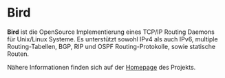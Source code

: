 Bird
====

**Bird** ist die OpenSource Implementierung eines TCP/IP Routing Daemons
für Unix/Linux Systeme. Es unterstützt sowohl IPv4 als auch IPv6,
multiple Routing-Tabellen, BGP, RIP und OSPF Routing-Protokolle, sowie
statische Routen.

Nähere Informationen finden sich auf der
[Homepage](http://bird.network.cz/) des Projekts.

